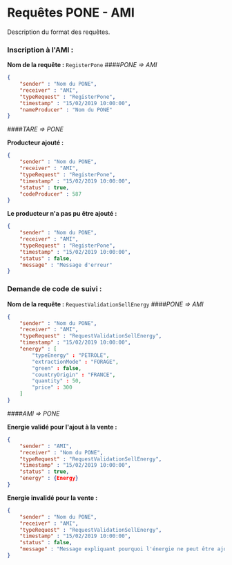 # Requêtes PONE - AMI

Description du format des requêtes.

### Inscription à l'AMI :
**Nom de la requête :** ``RegisterPone``
####*PONE => AMI*

```json
{
	"sender" : "Nom du PONE", 
	"receiver" : "AMI",
	"typeRequest" : "RegisterPone",
	"timestamp" : "15/02/2019 10:00:00",
	"nameProducer" : "Nom du PONE"
}
```

####*TARE => PONE*

**Producteur ajouté :**
```json
{
	"sender" : "Nom du PONE", 
	"receiver" : "AMI",
	"typeRequest" : "RegisterPone",
	"timestamp" : "15/02/2019 10:00:00",
	"status" : true,
	"codeProducer" : 587
}
```

**Le producteur n'a pas pu être ajouté :**
```json
{
	"sender" : "Nom du PONE", 
	"receiver" : "AMI",
	"typeRequest" : "RegisterPone",
	"timestamp" : "15/02/2019 10:00:00",
	"status" : false,
	"message" : "Message d'erreur"
}
```

### Demande de code de suivi :
**Nom de la requête :** ``RequestValidationSellEnergy``
####*PONE => AMI*

```json
{
	"sender" : "Nom du PONE", 
	"receiver" : "AMI",
	"typeRequest" : "RequestValidationSellEnergy",
	"timestamp" : "15/02/2019 10:00:00",
	"energy" : [
		"typeEnergy" : "PETROLE",
		"extractionMode" : "FORAGE",
		"green" : false,
		"countryOrigin" : "FRANCE",
		"quantity" : 50,
		"price" : 300
	]
}
```

####*AMI => PONE*

**Energie validé pour l'ajout à la vente :**
```json
{
	"sender" : "AMI", 
	"receiver" : "Nom du PONE",
	"typeRequest" : "RequestValidationSellEnergy",
	"timestamp" : "15/02/2019 10:00:00",
	"status" : true,
	"energy" : {Energy}
}
```

**Energie invalidé pour la vente :**
```json
{
	"sender" : "Nom du PONE", 
	"receiver" : "AMI",
	"typeRequest" : "RequestValidationSellEnergy",
	"timestamp" : "15/02/2019 10:00:00",
	"status" : false,
	"message" : "Message expliquant pourquoi l'énergie ne peut être ajouté à la vente"
}
```
